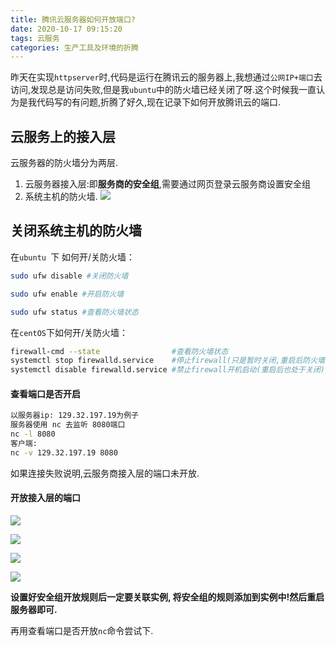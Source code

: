 ```yaml
---
title: 腾讯云服务器如何开放端口?
date: 2020-10-17 09:15:20
tags: 云服务
categories: 生产工具及环境的折腾
---
```


昨天在实现`httpserver`时,代码是运行在腾讯云的服务器上,我想通过`公网IP+端口`去访问,发现总是访问失败,但是我`ubuntu`中的防火墙已经关闭了呀.这个时候我一直认为是我代码写的有问题,折腾了好久,现在记录下如何开放腾讯云的端口.

<!--more-->

## 云服务上的接入层
云服务器的防火墙分为两层.
1. 云服务器接入层:即**服务商的安全组**,需要通过网页登录云服务商设置安全组
2. 系统主机的防火墙.
![](https://wooyooyoo-photo.oss-cn-hangzhou.aliyuncs.com/blog/2020/10/%E4%BA%91%E6%9C%8D%E5%8A%A1%E5%95%86.png)

## 关闭系统主机的防火墙

在`ubuntu `下 如何开/关防火墙：

```Bash
sudo ufw disable #关闭防火墙

sudo ufw enable #开启防火墙

sudo ufw status #查看防火墙状态
```

在`centOS`下如何开/关防火墙：

```bash
firewall-cmd --state 				#查看防火墙状态
systemctl stop firewalld.service	#停止firewall(只是暂时关闭,重启后防火墙开启)
systemctl disable firewalld.service #禁止firewall开机启动(重启后也处于关闭)
```

#### 查看端口是否开启

```BASH
以服务器ip: 129.32.197.19为例子
服务器使用 nc 去监听 8080端口
nc -l 8080
客户端:
nc -v 129.32.197.19 8080
```
如果连接失败说明,云服务商接入层的端口未开放.
#### 开放接入层的端口
![](https://wooyooyoo-photo.oss-cn-hangzhou.aliyuncs.com/blog/2020/10/Snipaste_2020-10-17_09-39-39.png)

![](https://wooyooyoo-photo.oss-cn-hangzhou.aliyuncs.com/blog/2020/10/Snipaste_2020-10-17_09-40-19.png)

![](https://wooyooyoo-photo.oss-cn-hangzhou.aliyuncs.com/blog/2020/10/Snipaste_2020-10-17_09-41-07.png)

![](https://wooyooyoo-photo.oss-cn-hangzhou.aliyuncs.com/blog/2020/10/Snipaste_2020-10-17_09-42-00.png)

**设置好安全组开放规则后一定要关联实例, 将安全组的规则添加到实例中!然后重启服务器即可.**

再用查看端口是否开放`nc`命令尝试下.

